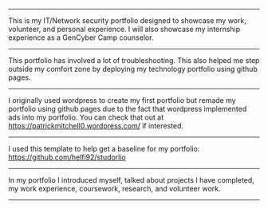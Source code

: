_________________________________________________________________________________________________________________________________________
This is my IT/Network security portfolio designed to showcase my work, volunteer, and personal experience. I will also showcase 
my internship experience as a GenCyber Camp counselor.
_________________________________________________________________________________________________________________________________________
This portfolio has involved a lot of troubleshooting. This also helped me step outside my comfort zone by deploying my 
technology portfolio using github pages.
_________________________________________________________________________________________________________________________________________
I originally used wordpress to create my first portfolio but remade my portfolio using github pages due to the fact that
wordpress implemented ads into my portfolio. You can check that out at https://patrickmitchell0.wordpress.com/ if interested.
_________________________________________________________________________________________________________________________________________
I used this template to help get a baseline for my portfolio: https://github.com/helfi92/studorlio
_________________________________________________________________________________________________________________________________________
In my portfolio I introduced myself, talked about projects I have completed, my work experience, coursework, research, and volunteer work.
_________________________________________________________________________________________________________________________________________
